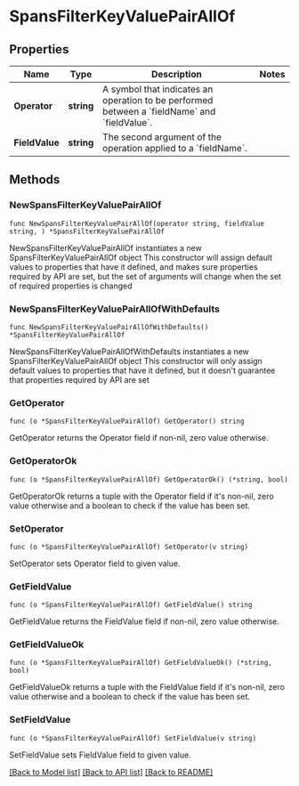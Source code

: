 # SpansFilterKeyValuePairAllOf

## Properties

Name | Type | Description | Notes
------------ | ------------- | ------------- | -------------
**Operator** | **string** | A symbol that indicates an operation to be performed between a &#x60;fieldName&#x60; and &#x60;fieldValue&#x60;. | 
**FieldValue** | **string** | The second argument of the operation applied to a &#x60;fieldName&#x60;. | 

## Methods

### NewSpansFilterKeyValuePairAllOf

`func NewSpansFilterKeyValuePairAllOf(operator string, fieldValue string, ) *SpansFilterKeyValuePairAllOf`

NewSpansFilterKeyValuePairAllOf instantiates a new SpansFilterKeyValuePairAllOf object
This constructor will assign default values to properties that have it defined,
and makes sure properties required by API are set, but the set of arguments
will change when the set of required properties is changed

### NewSpansFilterKeyValuePairAllOfWithDefaults

`func NewSpansFilterKeyValuePairAllOfWithDefaults() *SpansFilterKeyValuePairAllOf`

NewSpansFilterKeyValuePairAllOfWithDefaults instantiates a new SpansFilterKeyValuePairAllOf object
This constructor will only assign default values to properties that have it defined,
but it doesn't guarantee that properties required by API are set

### GetOperator

`func (o *SpansFilterKeyValuePairAllOf) GetOperator() string`

GetOperator returns the Operator field if non-nil, zero value otherwise.

### GetOperatorOk

`func (o *SpansFilterKeyValuePairAllOf) GetOperatorOk() (*string, bool)`

GetOperatorOk returns a tuple with the Operator field if it's non-nil, zero value otherwise
and a boolean to check if the value has been set.

### SetOperator

`func (o *SpansFilterKeyValuePairAllOf) SetOperator(v string)`

SetOperator sets Operator field to given value.


### GetFieldValue

`func (o *SpansFilterKeyValuePairAllOf) GetFieldValue() string`

GetFieldValue returns the FieldValue field if non-nil, zero value otherwise.

### GetFieldValueOk

`func (o *SpansFilterKeyValuePairAllOf) GetFieldValueOk() (*string, bool)`

GetFieldValueOk returns a tuple with the FieldValue field if it's non-nil, zero value otherwise
and a boolean to check if the value has been set.

### SetFieldValue

`func (o *SpansFilterKeyValuePairAllOf) SetFieldValue(v string)`

SetFieldValue sets FieldValue field to given value.



[[Back to Model list]](../README.md#documentation-for-models) [[Back to API list]](../README.md#documentation-for-api-endpoints) [[Back to README]](../README.md)


